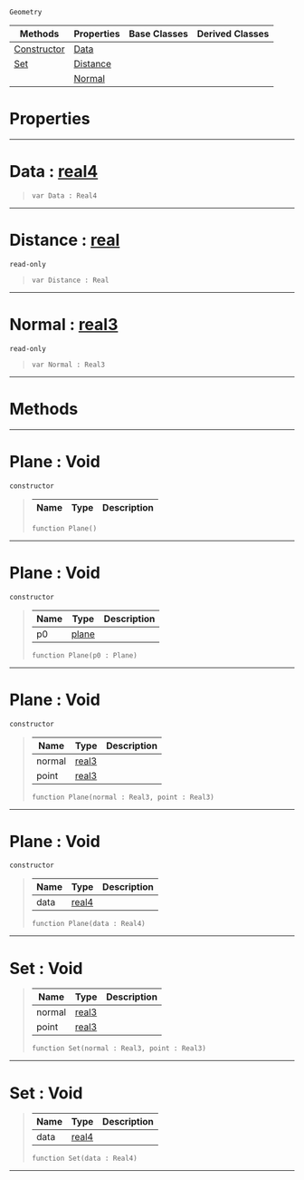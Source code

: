  `Geometry`

|Methods|Properties|Base Classes|Derived Classes|
|---|---|---|---|
|[ Constructor](plane.md#plane-void)|[ Data](plane.md#data-zilch-engine-documen)| | |
|[ Set](plane.md#set-void)|[ Distance](plane.md#distance-zilch-engine-doc)| | |
| |[ Normal](plane.md#normal-zilch-engine-docum)| | |


 #  Properties


---  
 #  Data : [real4](../nada_base_types/real4.md)

> 
> ```TS:Nada
> var Data : Real4


---  
 #  Distance : [real](../nada_base_types/real.md)

 `read-only`

> 
> ```TS:Nada
> var Distance : Real


---  
 #  Normal : [real3](../nada_base_types/real3.md)

 `read-only`

> 
> ```TS:Nada
> var Normal : Real3


---  
 #  Methods


---  
 #  Plane : Void

 `constructor`

> 
> |Name|Type|Description|
> |---|---|---|
> ```TS:Nada
> function Plane()
> ``` 


---  
 #  Plane : Void

 `constructor`

> 
> |Name|Type|Description|
> |---|---|---|
> |p0|[plane](plane.md)| |
> ```TS:Nada
> function Plane(p0 : Plane)
> ``` 


---  
 #  Plane : Void

 `constructor`

> 
> |Name|Type|Description|
> |---|---|---|
> |normal|[real3](../nada_base_types/real3.md)| |
> |point|[real3](../nada_base_types/real3.md)| |
> ```TS:Nada
> function Plane(normal : Real3, point : Real3)
> ``` 


---  
 #  Plane : Void

 `constructor`

> 
> |Name|Type|Description|
> |---|---|---|
> |data|[real4](../nada_base_types/real4.md)| |
> ```TS:Nada
> function Plane(data : Real4)
> ``` 


---  
 #  Set : Void

> 
> |Name|Type|Description|
> |---|---|---|
> |normal|[real3](../nada_base_types/real3.md)| |
> |point|[real3](../nada_base_types/real3.md)| |
> ```TS:Nada
> function Set(normal : Real3, point : Real3)
> ``` 


---  
 #  Set : Void

> 
> |Name|Type|Description|
> |---|---|---|
> |data|[real4](../nada_base_types/real4.md)| |
> ```TS:Nada
> function Set(data : Real4)
> ``` 


---  
 

 